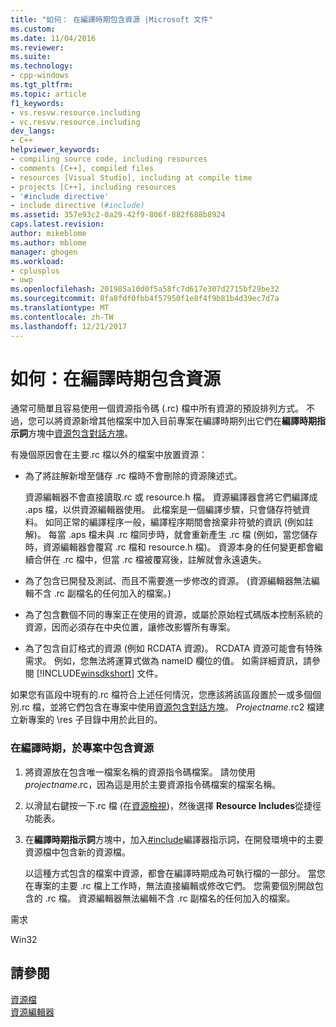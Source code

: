 ```yaml
---
title: "如何： 在編譯時期包含資源 |Microsoft 文件"
ms.custom: 
ms.date: 11/04/2016
ms.reviewer: 
ms.suite: 
ms.technology:
- cpp-windows
ms.tgt_pltfrm: 
ms.topic: article
f1_keywords:
- vs.resvw.resource.including
- vc.resvw.resource.including
dev_langs:
- C++
helpviewer_keywords:
- compiling source code, including resources
- comments [C++], compiled files
- resources [Visual Studio], including at compile time
- projects [C++], including resources
- '#include directive'
- include directive (#include)
ms.assetid: 357e93c2-0a29-42f9-806f-882f688b8924
caps.latest.revision: 
author: mikeblome
ms.author: mblome
manager: ghogen
ms.workload:
- cplusplus
- uwp
ms.openlocfilehash: 201985a10d0f5a58fc7d617e307d2715bf29be32
ms.sourcegitcommit: 8fa8fdf0fbb4f57950f1e8f4f9b81b4d39ec7d7a
ms.translationtype: MT
ms.contentlocale: zh-TW
ms.lasthandoff: 12/21/2017
---
```

# <a name="how-to-include-resources-at-compile-time"></a>如何：在編譯時期包含資源
通常可簡單且容易使用一個資源指令碼 (.rc) 檔中所有資源的預設排列方式。 不過，您可以將資源新增其他檔案中加入目前專案在編譯時期列出它們在**編譯時期指示詞**方塊中[資源包含對話方塊](../windows/resource-includes-dialog-box.md)。  
  
 有幾個原因會在主要.rc 檔以外的檔案中放置資源：  
  
-   為了將註解新增至儲存 .rc 檔時不會刪除的資源陳述式。  
  
     資源編輯器不會直接讀取.rc 或 resource.h 檔。 資源編譯器會將它們編譯成 .aps 檔，以供資源編輯器使用。 此檔案是一個編譯步驟，只會儲存符號資料。 如同正常的編譯程序一般，編譯程序期間會捨棄非符號的資訊 (例如註解)。 每當 .aps 檔未與 .rc 檔同步時，就會重新產生 .rc 檔 (例如，當您儲存時，資源編輯器會覆寫 .rc 檔和 resource.h 檔)。 資源本身的任何變更都會繼續合併在 .rc 檔中，但當 .rc 檔被覆寫後，註解就會永遠遺失。  
  
-   為了包含已開發及測試、而且不需要進一步修改的資源。 (資源編輯器無法編輯不含 .rc 副檔名的任何加入的檔案。)  
  
-   為了包含數個不同的專案正在使用的資源，或屬於原始程式碼版本控制系統的資源，因而必須存在中央位置，讓修改影響所有專案。  
  
-   為了包含自訂格式的資源 (例如 RCDATA 資源)。 RCDATA 資源可能會有特殊需求。 例如，您無法將運算式做為 nameID 欄位的值。 如需詳細資訊，請參閱 [!INCLUDE[winsdkshort](../atl-mfc-shared/reference/includes/winsdkshort_md.md)] 文件。  
  
 如果您有區段中現有的.rc 檔符合上述任何情況，您應該將該區段置於一或多個個別.rc 檔，並將它們包含在專案中使用[資源包含對話方塊](../windows/resource-includes-dialog-box.md)。 *Projectname*.rc2 檔建立新專案的 \res 子目錄中用於此目的。  
  
### <a name="to-include-resources-in-your-project-at-compile-time"></a>在編譯時期，於專案中包含資源  
  
1.  將資源放在包含唯一檔案名稱的資源指令碼檔案。 請勿使用*projectname*.rc，因為這是用於主要資源指令碼檔案的檔案名稱。  
  
2.  以滑鼠右鍵按一下.rc 檔 (在[資源檢視](../windows/resource-view-window.md))，然後選擇  **Resource Includes**從捷徑功能表。  
  
3.  在**編譯時期指示詞**方塊中，加入[#include](../preprocessor/hash-include-directive-c-cpp.md)編譯器指示詞，在開發環境中的主要資源檔中包含新的資源檔。  
  
     以這種方式包含的檔案中資源，都會在編譯時期成為可執行檔的一部分。 當您在專案的主要 .rc 檔上工作時，無法直接編輯或修改它們。 您需要個別開啟包含的 .rc 檔。 資源編輯器無法編輯不含 .rc 副檔名的任何加入的檔案。  
  

  
 需求  
  
 Win32  
  
## <a name="see-also"></a>請參閱  
 [資源檔](../windows/resource-files-visual-studio.md)   
 [資源編輯器](../windows/resource-editors.md)